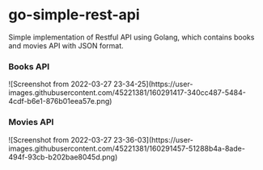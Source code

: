 # go-simple-rest-api
Simple implementation of Restful API using Golang, which contains books and movies API with JSON format.
<br>
<h3>Books API</h3>
![Screenshot from 2022-03-27 23-34-25](https://user-images.githubusercontent.com/45221381/160291417-340cc487-5484-4cdf-b6e1-876b01eea57e.png)
<h3>Movies API</h3>
![Screenshot from 2022-03-27 23-36-03](https://user-images.githubusercontent.com/45221381/160291457-51288b4a-8ade-494f-93cb-b202bae8045d.png)

